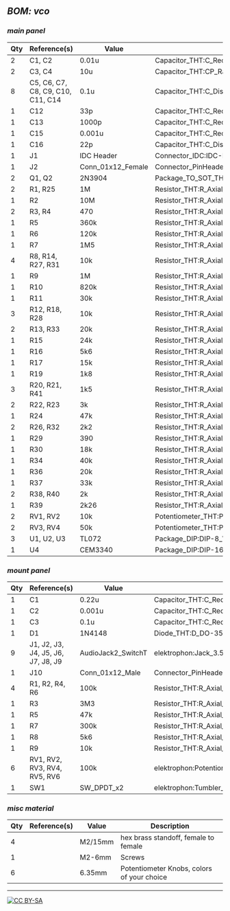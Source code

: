 ## *BOM: vco*

### *main panel*

|Qty|Reference(s)                     |Value            |Footprint                                                     |
|---|---------------------------------|-----------------|--------------------------------------------------------------|
|2  |C1, C2                           |0.01u            |Capacitor_THT:C_Rect_L7.2mm_W5.5mm_P5.00mm_FKS2_FKP2_MKS2_MKP2|
|2  |C3, C4                           |10u              |Capacitor_THT:CP_Radial_D5.0mm_P2.50mm                        |
|8  |C5, C6, C7, C8, C9, C10, C11, C14|0.1u             |Capacitor_THT:C_Disc_D3.4mm_W2.1mm_P2.50mm                    |
|1  |C12                              |33p              |Capacitor_THT:C_Rect_L4.6mm_W4.6mm_P2.50mm_MKS02_FKP02        |
|1  |C13                              |1000p            |Capacitor_THT:C_Rect_L7.2mm_W4.5mm_P5.00mm_FKS2_FKP2_MKS2_MKP2|
|1  |C15                              |0.001u           |Capacitor_THT:C_Rect_L7.2mm_W4.5mm_P5.00mm_FKS2_FKP2_MKS2_MKP2|
|1  |C16                              |22p              |Capacitor_THT:C_Disc_D3.4mm_W2.1mm_P2.50mm                    |
|1  |J1                               |IDC Header       |Connector_IDC:IDC-Header_2x05_P2.54mm_Vertical                |
|1  |J2                               |Conn_01x12_Female|Connector_PinHeader_2.54mm:PinHeader_1x12_P2.54mm_Vertical    |
|2  |Q1, Q2                           |2N3904           |Package_TO_SOT_THT:TO-92_Inline                               |
|2  |R1, R25                          |1M               |Resistor_THT:R_Axial_DIN0207_L6.3mm_D2.5mm_P2.54mm_Vertical   |
|1  |R2                               |10M              |Resistor_THT:R_Axial_DIN0207_L6.3mm_D2.5mm_P10.16mm_Horizontal|
|2  |R3, R4                           |470              |Resistor_THT:R_Axial_DIN0207_L6.3mm_D2.5mm_P2.54mm_Vertical   |
|1  |R5                               |360k             |Resistor_THT:R_Axial_DIN0207_L6.3mm_D2.5mm_P2.54mm_Vertical   |
|1  |R6                               |120k             |Resistor_THT:R_Axial_DIN0207_L6.3mm_D2.5mm_P2.54mm_Vertical   |
|1  |R7                               |1M5              |Resistor_THT:R_Axial_DIN0207_L6.3mm_D2.5mm_P2.54mm_Vertical   |
|4  |R8, R14, R27, R31                |10k              |Resistor_THT:R_Axial_DIN0207_L6.3mm_D2.5mm_P10.16mm_Horizontal|
|1  |R9                               |1M               |Resistor_THT:R_Axial_DIN0207_L6.3mm_D2.5mm_P10.16mm_Horizontal|
|1  |R10                              |820k             |Resistor_THT:R_Axial_DIN0207_L6.3mm_D2.5mm_P10.16mm_Horizontal|
|1  |R11                              |30k              |Resistor_THT:R_Axial_DIN0207_L6.3mm_D2.5mm_P2.54mm_Vertical   |
|3  |R12, R18, R28                    |10k              |Resistor_THT:R_Axial_DIN0207_L6.3mm_D2.5mm_P2.54mm_Vertical   |
|2  |R13, R33                         |20k              |Resistor_THT:R_Axial_DIN0207_L6.3mm_D2.5mm_P10.16mm_Horizontal|
|1  |R15                              |24k              |Resistor_THT:R_Axial_DIN0207_L6.3mm_D2.5mm_P10.16mm_Horizontal|
|1  |R16                              |5k6              |Resistor_THT:R_Axial_DIN0207_L6.3mm_D2.5mm_P2.54mm_Vertical   |
|1  |R17                              |15k              |Resistor_THT:R_Axial_DIN0207_L6.3mm_D2.5mm_P2.54mm_Vertical   |
|1  |R19                              |1k8              |Resistor_THT:R_Axial_DIN0207_L6.3mm_D2.5mm_P2.54mm_Vertical   |
|3  |R20, R21, R41                    |1k5              |Resistor_THT:R_Axial_DIN0207_L6.3mm_D2.5mm_P10.16mm_Horizontal|
|2  |R22, R23                         |3k               |Resistor_THT:R_Axial_DIN0207_L6.3mm_D2.5mm_P10.16mm_Horizontal|
|1  |R24                              |47k              |Resistor_THT:R_Axial_DIN0207_L6.3mm_D2.5mm_P10.16mm_Horizontal|
|2  |R26, R32                         |2k2              |Resistor_THT:R_Axial_DIN0207_L6.3mm_D2.5mm_P10.16mm_Horizontal|
|1  |R29                              |390              |Resistor_THT:R_Axial_DIN0207_L6.3mm_D2.5mm_P10.16mm_Horizontal|
|1  |R30                              |18k              |Resistor_THT:R_Axial_DIN0207_L6.3mm_D2.5mm_P10.16mm_Horizontal|
|1  |R34                              |40k              |Resistor_THT:R_Axial_DIN0207_L6.3mm_D2.5mm_P10.16mm_Horizontal|
|1  |R36                              |20k              |Resistor_THT:R_Axial_DIN0207_L6.3mm_D2.5mm_P2.54mm_Vertical   |
|1  |R37                              |33k              |Resistor_THT:R_Axial_DIN0207_L6.3mm_D2.5mm_P2.54mm_Vertical   |
|2  |R38, R40                         |2k               |Resistor_THT:R_Axial_DIN0207_L6.3mm_D2.5mm_P10.16mm_Horizontal|
|1  |R39                              |2k26             |Resistor_THT:R_Axial_DIN0207_L6.3mm_D2.5mm_P10.16mm_Horizontal|
|2  |RV1, RV2                         |10k              |Potentiometer_THT:Potentiometer_Bourns_3296Z_Horizontal       |
|2  |RV3, RV4                         |50k              |Potentiometer_THT:Potentiometer_Bourns_3296Z_Horizontal       |
|3  |U1, U2, U3                       |TL072            |Package_DIP:DIP-8_W7.62mm_Socket                              |
|1  |U4                               |CEM3340          |Package_DIP:DIP-16_W7.62mm_Socket                             |

### *mount panel*

|Qty|Reference(s)                      |Value             |Footprint                                                     |
|---|----------------------------------|------------------|--------------------------------------------------------------|
|1  |C1                                |0.22u             |Capacitor_THT:C_Rect_L7.2mm_W3.5mm_P5.00mm_FKS2_FKP2_MKS2_MKP2|
|1  |C2                                |0.001u            |Capacitor_THT:C_Rect_L7.2mm_W4.5mm_P5.00mm_FKS2_FKP2_MKS2_MKP2|
|1  |C3                                |0.1u              |Capacitor_THT:C_Rect_L4.6mm_W3.0mm_P2.50mm_MKS02_FKP02        |
|1  |D1                                |1N4148            |Diode_THT:D_DO-35_SOD27_P7.62mm_Horizontal                    |
|9  |J1, J2, J3, J4, J5, J6, J7, J8, J9|AudioJack2_SwitchT|elektrophon:Jack_3.5mm_WQP-PJ398SM_Vertical                   |
|1  |J10                               |Conn_01x12_Male   |Connector_PinHeader_2.54mm:PinHeader_1x12_P2.54mm_Vertical    |
|4  |R1, R2, R4, R6                    |100k              |Resistor_THT:R_Axial_DIN0207_L6.3mm_D2.5mm_P10.16mm_Horizontal|
|1  |R3                                |3M3               |Resistor_THT:R_Axial_DIN0207_L6.3mm_D2.5mm_P10.16mm_Horizontal|
|1  |R5                                |47k               |Resistor_THT:R_Axial_DIN0207_L6.3mm_D2.5mm_P10.16mm_Horizontal|
|1  |R7                                |300k              |Resistor_THT:R_Axial_DIN0207_L6.3mm_D2.5mm_P10.16mm_Horizontal|
|1  |R8                                |5k6               |Resistor_THT:R_Axial_DIN0207_L6.3mm_D2.5mm_P10.16mm_Horizontal|
|1  |R9                                |10k               |Resistor_THT:R_Axial_DIN0207_L6.3mm_D2.5mm_P10.16mm_Horizontal|
|6  |RV1, RV2, RV3, RV4, RV5, RV6      |100k              |elektrophon:Potentiometer_Alpha_RD901F-40-00D_Single_Vertical |
|1  |SW1                               |SW_DPDT_x2        |elektrophon:Tumbler_SW_x2                                     |

### *misc material*

| Qty | Reference(s)             | Value              | Description | 
|-----|--------------------------|--------------------|-------------|
| 4   |                         | M2/15mm             | hex brass standoff, female to female | 
| 1   |                        | M2-6mm               | Screws   |
| 6   |                        | 6.35mm              | Potentiometer Knobs, colors of your choice   |

---
[![CC BY-SA](https://licensebuttons.net/l/by-sa/3.0/88x31.png)](https://creativecommons.org/licenses/by-sa/4.0/)

